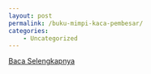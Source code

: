 ```yaml
---
layout: post
permalink: /buku-mimpi-kaca-pembesar/
categories:
    - Uncategorized
---
```


[Baca Selengkapnya](/02)